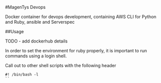 #MagenTys Devops

Docker container for devops development, containing AWS CLI for Python and Ruby, ansible and Serverspec

##Usage

TODO - add dockerhub details

In order to set the environment for ruby properly, it is important to run commands using a login shell.

Call out to other shell scripts with the following header

```
#! /bin/bash -l
``
